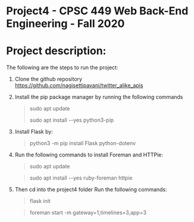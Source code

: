 # Project4 - CPSC 449 Web Back-End Engineering - Fall 2020

# Project description: 

The following are the steps to run the project:
1. Clone the github repository https://github.com/nagisettipavani/twitter_alike_apis
2. Install the pip package manager by running the following commands
    > sudo apt update
    >
    > sudo apt install --yes python3-pip
   
3. Install Flask by:
    
    > python3 -m pip install Flask python-dotenv
   
4. Run the following commands to install Foreman and HTTPie:
    > sudo apt update
    
    > sudo apt install --yes ruby-foreman httpie

5. Then cd into the project4 folder
    Run the following commands:
    > flask init
    
    > foreman start -m gateway=1,timelines=3,app=3


   
